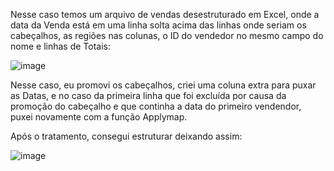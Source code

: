 
Nesse caso temos um arquivo de vendas desestruturado em Excel, onde a data da Venda está em uma linha solta acima das linhas onde seriam os cabeçalhos, as regiões nas colunas, o ID do vendedor no mesmo campo do nome e linhas de Totais:

![image](https://user-images.githubusercontent.com/65839541/186802010-8f9407b3-cd50-4da2-a99d-f30b028bf721.png)

Nesse caso, eu promovi os cabeçalhos, criei uma coluna extra para puxar as Datas, e no caso da primeira linha que foi excluída por causa da promoção do cabeçalho e que continha a data do primeiro vendendor, puxei novamente com a função Applymap.

Após o tratamento, consegui estruturar deixando assim:

![image](https://user-images.githubusercontent.com/65839541/186802090-a40f76bf-bffd-4352-8604-836b39d6540d.png)
